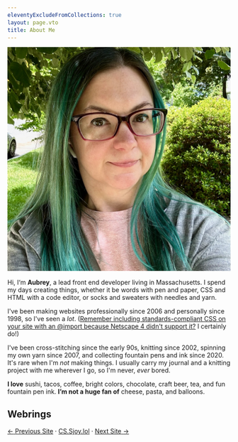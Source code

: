 ```yaml
---
eleventyExcludeFromCollections: true
layout: page.vto
title: About Me
---
```

![A headshot of Aubrey, the author of this blog.](./images/about-aubrey.jpeg)

Hi, I&lsquo;m **Aubrey**, a lead front end developer living in Massachusetts. I spend my days creating things, whether it be words with pen and paper, CSS and HTML with a code editor, or socks and sweaters with needles and yarn.

I've been making websites professionally since 2006 and personally since 1998, so I've seen a _lot_. ([Remember including standards-compliant CSS on your site with an @import because Netscape 4 didn't support it?](http://www.ericmeyeroncss.com/bonus/trick-hide.html) I certainly do!)

I've been cross-stitching since the early 90s, knitting since 2002, spinning my own yarn since 2007, and collecting fountain pens and ink since 2020. It's rare when I'm _not_ making things. I usually carry my journal and a knitting project with me wherever I go, so I'm never, *ever* bored.

**I love** sushi, tacos, coffee, bright colors, chocolate, craft beer, tea, and fun fountain pen ink. **I’m not a huge fan of** cheese, pasta, and balloons.

## Webrings

<p><a href="https://webri.ng/webring/cssjoy/previous?via=https://aubreysambor.com/"><span aria-hidden="true">←</span> <span class="visually-hidden">Previous Site</span></a> · <a href="https://cs.sjoy.lol/">CS.Sjoy.lol</a> · <a href="https://webri.ng/webring/cssjoy/next?via=https://aubreysambor.com/"><span class="visually-hidden">Next Site</span> <span aria-hidden="true">→</span></a></p>
